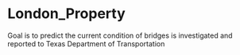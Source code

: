 # London_Property
Goal is to predict the current condition of bridges is investigated and reported to Texas Department of Transportation
